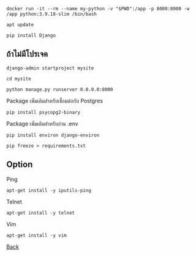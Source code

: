 ```
docker run -it --rm --name my-python -v "$PWD":/app -p 8000:8000 -w /app python:3.9.18-slim /bin/bash
```

```
apt update
```

```
pip install Django
```

## ถ้าไม่มีโปรเจค
```
django-admin startproject mysite
```

```
cd mysite
```

```
python manage.py runserver 0.0.0.0:8000
```

Package เพิ่มเติมสำหรับเชื่อมต่อกับ Postgres
```
pip install psycopg2-binary 
```

Package เพิ่มเติมสำหรับอ่าน .env
```
pip install environ django-environ
```

```
pip freeze > requirements.txt
```

## Option
Ping
```
apt-get install -y iputils-ping
```

Telnet
```
apt-get install -y telnet
```

Vim
```
apt-get install -y vim
```

[Back](/day2/README.md)